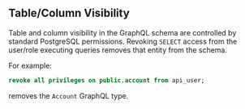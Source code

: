 ## Table/Column Visibility
Table and column visibility in the GraphQL schema are controlled by standard PostgreSQL permissions. Revoking `SELECT` access from the user/role executing queries removes that entity from the schema.

For example:
```sql
revoke all privileges on public.account from api_user;
```

removes the `Account` GraphQL type.
